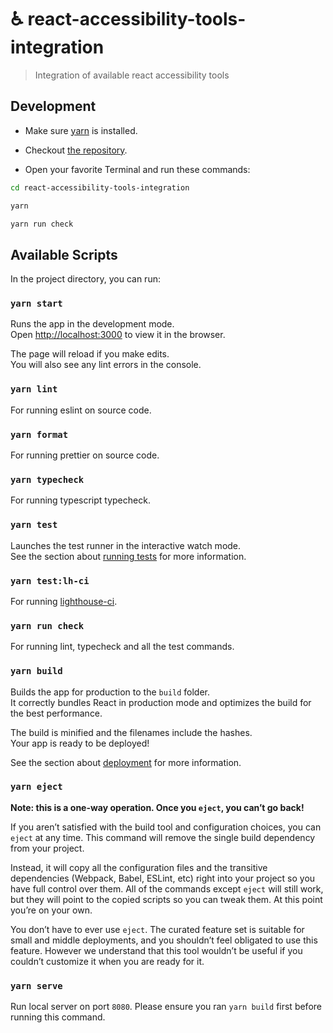 # ♿ react-accessibility-tools-integration

> Integration of available react accessibility tools

## Development

- Make sure [yarn](https://yarnpkg.com) is installed.

- Checkout [the repository](https://github.com/pgmanutd/react-accessibility-tools-integration).

- Open your favorite Terminal and run these commands:

```bash
cd react-accessibility-tools-integration

yarn

yarn run check
```

## Available Scripts

In the project directory, you can run:

### `yarn start`

Runs the app in the development mode.<br>
Open [http://localhost:3000](http://localhost:3000) to view it in the browser.

The page will reload if you make edits.<br>
You will also see any lint errors in the console.

### `yarn lint`

For running eslint on source code.

### `yarn format`

For running prettier on source code.

### `yarn typecheck`

For running typescript typecheck.

### `yarn test`

Launches the test runner in the interactive watch mode.<br>
See the section about [running tests](https://facebook.github.io/create-react-app/docs/running-tests) for more information.

### `yarn test:lh-ci`

For running [lighthouse-ci](https://github.com/GoogleChrome/lighthouse-ci).

### `yarn run check`

For running lint, typecheck and all the test commands.

### `yarn build`

Builds the app for production to the `build` folder.<br>
It correctly bundles React in production mode and optimizes the build for the best performance.

The build is minified and the filenames include the hashes.<br>
Your app is ready to be deployed!

See the section about [deployment](https://facebook.github.io/create-react-app/docs/deployment) for more information.

### `yarn eject`

**Note: this is a one-way operation. Once you `eject`, you can’t go back!**

If you aren’t satisfied with the build tool and configuration choices, you can `eject` at any time. This command will remove the single build dependency from your project.

Instead, it will copy all the configuration files and the transitive dependencies (Webpack, Babel, ESLint, etc) right into your project so you have full control over them. All of the commands except `eject` will still work, but they will point to the copied scripts so you can tweak them. At this point you’re on your own.

You don’t have to ever use `eject`. The curated feature set is suitable for small and middle deployments, and you shouldn’t feel obligated to use this feature. However we understand that this tool wouldn’t be useful if you couldn’t customize it when you are ready for it.

### `yarn serve`

Run local server on port `8080`. Please ensure you ran `yarn build` first before running this command.
